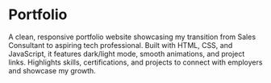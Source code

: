 # Portfolio
A clean, responsive portfolio website showcasing my transition from Sales Consultant to aspiring tech professional. Built with HTML, CSS, and JavaScript, it features dark/light mode, smooth animations, and project links. Highlights skills, certifications, and projects to connect with employers and showcase my growth.
